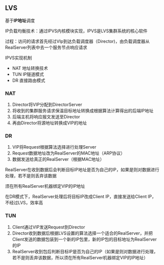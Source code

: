 ## LVS

基于**IP地址**调度

IP负载均衡技术：通过IPVS内核模块实现，IPVS是LVS集群系统的核心软件

过程：访问的请求首先经过VIp到达负载调度器（Director)，由负载调度器从RealServer列表中去一个服务节点响应请求

IPVS实现机制
  - NAT 地址转换技术
  - TUN IP隧道模式
  - DR 直接路由模式

### NAT
1. Director将VIP分配到DirectorServer
1. 将收到的集群服务请求保温目标地址转换成根据算法计算得出的后端IP地址
1. 后端主机将响应报文发送至Director
1. 再由Director将源地址转换成VIP的地址


### DR
1. VIP将Request根据算法选择进行处理Server
1. Request数据地址改为RealServer的MAC地址（ARP协议）
1. 数据发送给真正的RealServer（根据MAC地址）

RealServer在收到数据后会判断目标IP地址是否为自己的IP，如果是则对数据进行处理，若不是则丢弃该数据

须在所有RealServer机器绑定VIP的IP地址

在DR模式下，RealServer处理后将目标IP改成Client IP，直接发送给Client IP，不经过LVS，效率高

### TUN
1. Client通过VIP发送Request到Director
1. Director收到数据后根据LVS设置的算法选择一个适合的RealServer，并把Client发送的数据包装到一个新的IP包里，新的IP包的目标地址为RealServer的IP
1. RealServer收到包后判断目标IP是否为自己的IP（如果是则对数据进行处理，若不是则丢弃该数据，所以须在所有RealServer机器绑定VIP的IP地址）